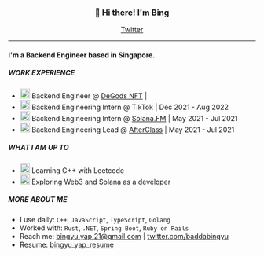 <h3 align="center">👋 Hi there! I'm Bing </h3>
<p align="center">
  <a href="https://twitter.com/baddabingyu">Twitter</a>
</p>

---


#### I'm a Backend Engineer based in Singapore. 


##### WORK EXPERIENCE
- <img src="https://user-images.githubusercontent.com/62840970/181315937-881f7ac3-aaf0-419a-bf5b-7adc58658524.png" width="20"/> Backend Engineer @ [DeGods NFT](https://www.degods.com/) | 
- <img src="https://user-images.githubusercontent.com/62840970/181320060-56c64134-48d3-4126-967d-12e4a17299b4.png" width="20"/> Backend Engineering Intern @ TikTok | Dec 2021 - Aug 2022
- <img src="https://user-images.githubusercontent.com/62840970/181498970-08436830-8670-45af-9466-b22f7765a938.png" width="20"/> Backend Engineering Intern @ [Solana.FM](https://solana.fm/) | May 2021 - Jul 2021
- <img src="https://user-images.githubusercontent.com/62840970/181499487-7a6d4cbd-189d-41db-8bea-e398fd3e6322.png" width="20"/> Backend Engineering Lead @ [AfterClass](https://www.afterclass.io/) | May 2021 - Jul 2021



##### WHAT I AM UP TO 
- <img src="https://user-images.githubusercontent.com/62840970/181325112-8816357b-0b95-4f6d-8c12-1201331c1685.png" alt="drawing" width="20"/> Learning C++ with Leetcode 
- <img src="https://user-images.githubusercontent.com/62840970/181498741-93235f6e-e831-43ad-b8a1-5ebc270216e3.png" alt="drawing" width="20"/> Exploring Web3 and Solana as a developer


##### MORE ABOUT ME
- I use daily: `C++`, `JavaScript`, `TypeScript`, `Golang`
- Worked with: `Rust`, `.NET`, `Spring Boot`, `Ruby on Rails`
- Reach me: [bingyu.yap.21@gmail.com](mailto:bingyu.yap.21@gmail.com) | [twitter.com/baddabingyu](https://twitter.com/baddabingyu)
- Resume: [bingyu_yap_resume](https://github.com/bingyuyap/resume/blob/main/bingyu_yap_resume.pdf)

